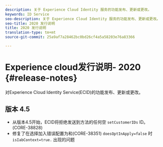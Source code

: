 ```yaml
---
description: 关于 Experience Cloud Identity 服务的功能发布、更新或更改。
keywords: ID Service
seo-description: 关于 Experience Cloud Identity 服务的功能发布、更新或更改。
seo-title: 2020 发行说明
title: 2020 发行说明
translation-type: tm+mt
source-git-commit: 25a9af7a28462bc0bd26cf4a5a58203e76a83366

---
```



# Experience cloud发行说明- 2020 {#release-notes}

对Experience Cloud Identity Service(ECID)的功能发布、更新或更改。

## 版本 4.5

* 从版本4.5开始，ECID将拒绝发送到方法的任何空 `setCustomerIDs` ID。 (CORE-38828)
* 修复了在选择加入错误配置为和(CORE-38351) `doesOptInApply=false` 时 `isIabContext=true.` 出现的问题